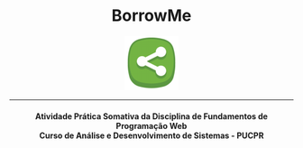 <div align=center>

# BorrowMe

![BorrowMe!](assets/images/Share96.png "BorrowMe, serviço de empréstimo de coisas")

***

#### Atividade Prática Somativa da Disciplina de Fundamentos de Programação Web<br> Curso de Análise e Desenvolvimento de Sistemas - PUCPR

</div>